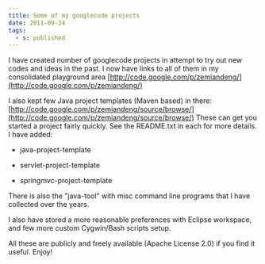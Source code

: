 ```yaml
---
title: Some of my googlecode projects
date: 2011-09-24
tags:
  - s: published
---
```

I have created number of googlecode projects in attempt to try out new codes and ideas in the past. I now have links to all of them in my consolidated playground area [http://code.google.com/p/zemiandeng/](http://code.google.com/p/zemiandeng/)

I also kept few Java project templates (Maven based) in there: [http://code.google.com/p/zemiandeng/source/browse/](http://code.google.com/p/zemiandeng/source/browse/) These can get you started a project fairly quickly. See the README.txt in each for more details. I have added:

  * java-project-template

  * servlet-project-template

  * springmvc-project-template

There is also the "java-tool" with misc command line programs that I have collected over the years.

I also have stored a more reasonable preferences with Eclipse workspace, and few more custom Cygwin/Bash scripts setup.

All these are publicly and freely available (Apache License 2.0) if you find it useful. Enjoy!